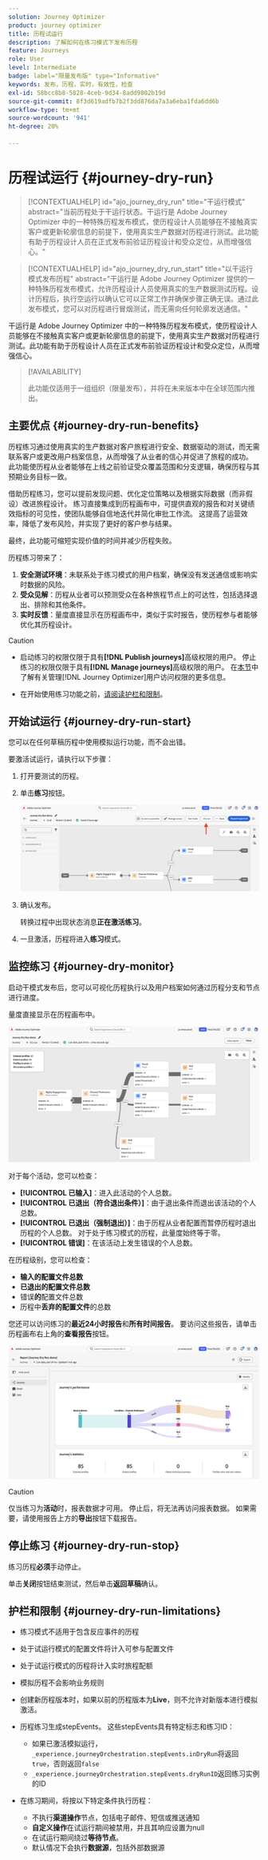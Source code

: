 ```yaml
---
solution: Journey Optimizer
product: journey optimizer
title: 历程试运行
description: 了解如何在练习模式下发布历程
feature: Journeys
role: User
level: Intermediate
badge: label="限量发布版" type="Informative"
keywords: 发布，历程，实时，有效性，检查
exl-id: 58bcc8b8-5828-4ceb-9d34-8add9802b19d
source-git-commit: 8f3d619adfb7b2f3dd876da7a3a6eba1fda6dd6b
workflow-type: tm+mt
source-wordcount: '941'
ht-degree: 20%

---
```


# 历程试运行 {#journey-dry-run}

>[!CONTEXTUALHELP]
>id="ajo_journey_dry_run"
>title="干运行模式"
>abstract="当前历程处于干运行状态。干运行是 Adobe Journey Optimizer 中的一种特殊历程发布模式，使历程设计人员能够在不接触真实客户或更新轮廓信息的前提下，使用真实生产数据对历程进行测试。此功能有助于历程设计人员在正式发布前验证历程设计和受众定位，从而增强信心。"


>[!CONTEXTUALHELP]
>id="ajo_journey_dry_run_start"
>title="以干运行模式发布历程"
>abstract="干运行是 Adobe Journey Optimizer 提供的一种特殊历程发布模式，允许历程设计人员使用真实的生产数据测试历程。设计历程后，执行空运行以确认它可以正常工作并确保步骤正确无误。通过此发布模式，您可以对历程进行冒烟测试，而无需向任何轮廓发送通信。"

干运行是 Adobe Journey Optimizer 中的一种特殊历程发布模式，使历程设计人员能够在不接触真实客户或更新轮廓信息的前提下，使用真实生产数据对历程进行测试。此功能有助于历程设计人员在正式发布前验证历程设计和受众定位，从而增强信心。


>[!AVAILABILITY]
>
>此功能仅适用于一组组织（限量发布），并将在未来版本中在全球范围内推出。


## 主要优点 {#journey-dry-run-benefits}

历程练习通过使用真实的生产数据对客户旅程进行安全、数据驱动的测试，而无需联系客户或更改用户档案信息，从而增强了从业者的信心并促进了旅程的成功。 此功能使历程从业者能够在上线之前验证受众覆盖范围和分支逻辑，确保历程与其预期业务目标一致。

借助历程练习，您可以提前发现问题、优化定位策略以及根据实际数据（而非假设）改进旅程设计。 练习直接集成到历程画布中，可提供直观的报告和对关键绩效指标的可见性，使团队能够自信地迭代并简化审批工作流。 这提高了运营效率，降低了发布风险，并实现了更好的客户参与结果。

最终，此功能可缩短实现价值的时间并减少历程失败。

历程练习带来了：

1. **安全测试环境**：未联系处于练习模式的用户档案，确保没有发送通信或影响实时数据的风险。
1. **受众见解**：历程从业者可以预测受众在各种旅程节点上的可达性，包括选择退出、排除和其他条件。
1. **实时反馈**：量度直接显示在历程画布中，类似于实时报告，使历程参与者能够优化其历程设计。


>[!CAUTION]
>
>* 启动练习的权限仅限于具有&#x200B;**[!DNL Publish journeys]**&#x200B;高级权限的用户。 停止练习的权限仅限于具有&#x200B;**[!DNL Manage journeys]**&#x200B;高级权限的用户。 在[本节](../administration/permissions-overview.md)中了解有关管理[!DNL Journey Optimizer]用户访问权限的更多信息。
>
>* 在开始使用练习功能之前，[请阅读护栏和限制](#journey-dry-run-limitations)。


## 开始试运行 {#journey-dry-run-start}

您可以在任何草稿历程中使用模拟运行功能，而不会出错。

要激活试运行，请执行以下步骤：

1. 打开要测试的历程。
1. 单击&#x200B;**练习**&#x200B;按钮。

   ![开始历程试运行](assets/dry-run-button.png)

1. 确认发布。

   转换过程中出现状态消息&#x200B;**正在激活练习**。

1. 一旦激活，历程将进入&#x200B;**练习**&#x200B;模式。

## 监控练习 {#journey-dry-monitor}

启动干模式发布后，您可以可视化历程执行以及用户档案如何通过历程分支和节点进行进度。

量度直接显示在历程画布中。

![监视历程试运行执行](assets/dry-run-metrics.png)

对于每个活动，您可以检查：

* **[!UICONTROL 已输入]**：进入此活动的个人总数。
* **[!UICONTROL 已退出（符合退出条件）]**：由于退出条件而退出该活动的个人总数。
* **[!UICONTROL 已退出（强制退出）]**：由于历程从业者配置而暂停历程时退出历程的个人总数。 对于处于练习模式的历程，此量度始终等于零。
* **[!UICONTROL 错误]**：在该活动上发生错误的个人总数。


在历程级别，您可以检查：

* **输入的配置文件总数**
* **已退出的配置文件总数**
* 错误&#x200B;**的**&#x200B;配置文件总数
* 历程中&#x200B;**丢弃的配置文件**&#x200B;的总数

您还可以访问练习的&#x200B;**最近24小时报告**&#x200B;和&#x200B;**所有时间报告**。 要访问这些报告，请单击历程画布右上角的&#x200B;**查看报告**&#x200B;按钮。

![访问历程试运行执行的报告](assets/dry-run-report.png)

>[!CAUTION]
>
> 仅当练习为&#x200B;**活动**&#x200B;时，报表数据才可用。  停止后，将无法再访问报表数据。 如果需要，请使用报告上方的&#x200B;**导出**&#x200B;按钮下载报告。


## 停止练习 {#journey-dry-run-stop}

练习历程&#x200B;**必须**&#x200B;手动停止。

单击&#x200B;**关闭**&#x200B;按钮结束测试，然后单击&#x200B;**返回草稿**&#x200B;确认。

<!-- After 14 days, Dry run journeys automatically transition to the **Draft** status.-->

## 护栏和限制 {#journey-dry-run-limitations}

* 练习模式不适用于包含反应事件的历程
* 处于试运行模式的配置文件将计入可参与配置文件
* 处于试运行模式的历程将计入实时旅程配额
* 模拟历程不会影响业务规则
* 创建新历程版本时，如果以前的历程版本为&#x200B;**Live**，则不允许对新版本进行模拟激活。
* 历程练习生成stepEvents。 这些stepEvents具有特定标志和练习ID：
   * 如果已激活模拟运行，`_experience.journeyOrchestration.stepEvents.inDryRun`将返回`true`，否则返回`false`
   * `_experience.journeyOrchestration.stepEvents.dryRunID`返回练习实例的ID

* 在练习期间，将按以下特定条件执行历程：

   * 不执行&#x200B;**渠道操作**&#x200B;节点，包括电子邮件、短信或推送通知
   * **自定义操作**&#x200B;在试运行期间被禁用，并且其响应设置为null
   * 在试运行期间绕过&#x200B;**等待节点**。
     <!--You can override the wait block timeouts, then if you have wait blocks duration longer than allowed dry run journey duration, then that branch will not execute completely.-->
   * 默认情况下会执行&#x200B;**数据源**，包括外部数据源